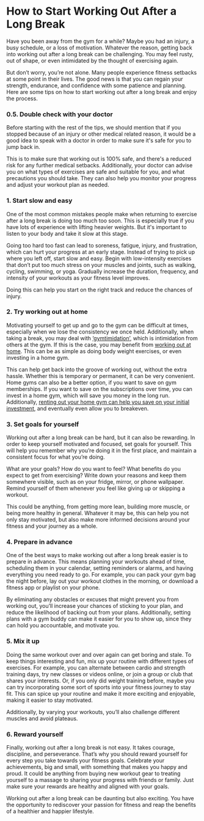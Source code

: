 # How to Start Working Out After a Long Break

Have you been away from the gym for a while? Maybe you had an injury, a busy schedule, or a loss of motivation. Whatever the reason, getting back into working out after a long break can be challenging. You may feel rusty, out of shape, or even intimidated by the thought of exercising again.

But don’t worry, you’re not alone. Many people experience fitness setbacks at some point in their lives. The good news is that you can regain your strength, endurance, and confidence with some patience and planning. Here are some tips on how to start working out after a long break and enjoy the process.

### **0.5. Double check with your doctor** <a href="#_4pv3enwo7fqm" id="_4pv3enwo7fqm"></a>

Before starting with the rest of the tips, we should mention that if you stopped because of an injury or other medical related reason, it would be a good idea to speak with a doctor in order to make sure it's safe for you to jump back in.

This is to make sure that working out is 100% safe, and there's a reduced risk for any further medical setbacks. Additionally, your doctor can advise you on what types of exercises are safe and suitable for you, and what precautions you should take. They can also help you monitor your progress and adjust your workout plan as needed.

### **1. Start slow and easy** <a href="#_nr4rqfbooxjb" id="_nr4rqfbooxjb"></a>

One of the most common mistakes people make when returning to exercise after a long break is doing too much too soon. This is especially true if you have lots of experience with lifting heavier weights. But it's important to listen to your body and take it slow at this stage.

Going too hard too fast can lead to soreness, fatigue, injury, and frustration, which can hurt your progress at an early stage. Instead of trying to pick up where you left off, start slow and easy. Begin with low-intensity exercises that don’t put too much stress on your muscles and joints, such as walking, cycling, swimming, or yoga. Gradually increase the duration, frequency, and intensity of your workouts as your fitness level improves.

Doing this can help you start on the right track and reduce the chances of injury.

### **2. Try working out at home** <a href="#_4e8d91tlsbog" id="_4e8d91tlsbog"></a>

Motivating yourself to get up and go to the gym can be difficult at times, especially when we lose the consistency we once held. Additionally, when taking a break, you may deal with [‘gymtimidation’](https://denver.gym2gym.com/how-to-conquer-gym-anxiety-and-feel-confident-in-the-gym), which is intimidation from others at the gym. If this is the case, you may benefit from [working out at home](https://denver.gym2gym.com/private-gyms-vs.-commercial-gyms-which-is-right-for-you). This can be as simple as doing body weight exercises, or even investing in a home gym.

This can help get back into the groove of working out, without the extra hassle. Whether this is temporary or permanent, it can be very convenient. Home gyms can also be a better option, if you want to save on gym memberships. If you want to save on the subscriptions over time, you can invest in a home gym, which will save you money in the long run. Additionally, [renting out your home gym can help you save on your initial investment](https://denver.gym2gym.com/profit-from-your-private-gym-how-to-monetize-a-fitness-space), and eventually even allow you to breakeven.

### **3. Set goals for yourself** <a href="#_qf401ekumnca" id="_qf401ekumnca"></a>

Working out after a long break can be hard, but it can also be rewarding. In order to keep yourself motivated and focused, set goals for yourself. This will help you remember why you’re doing it in the first place, and maintain a consistent focus for what you’re doing.

What are your goals? How do you want to feel? What benefits do you expect to get from exercising? Write down your reasons and keep them somewhere visible, such as on your fridge, mirror, or phone wallpaper. Remind yourself of them whenever you feel like giving up or skipping a workout.

This could be anything, from getting more lean, building more muscle, or being more healthy in general. Whatever it may be, this can help you not only stay motivated, but also make more informed decisions around your fitness and your journey as a whole.

### **4. Prepare in advance** <a href="#_9669azm2mhyl" id="_9669azm2mhyl"></a>

One of the best ways to make working out after a long break easier is to prepare in advance. This means planning your workouts ahead of time, scheduling them in your calendar, setting reminders or alarms, and having everything you need ready to go. For example, you can pack your gym bag the night before, lay out your workout clothes in the morning, or download a fitness app or playlist on your phone.

By eliminating any obstacles or excuses that might prevent you from working out, you’ll increase your chances of sticking to your plan, and reduce the likelihood of backing out from your plans. Additionally, setting plans with a gym buddy can make it easier for you to show up, since they can hold you accountable, and motivate you.

### **5. Mix it up** <a href="#_2t783cts40fh" id="_2t783cts40fh"></a>

Doing the same workout over and over again can get boring and stale. To keep things interesting and fun, mix up your routine with different types of exercises. For example, you can alternate between cardio and strength training days, try new classes or videos online, or join a group or club that shares your interests. Or, if you only did weight training before, maybe you can try incorporating some sort of sports into your fitness journey to stay fit. This can spice up your routine and make it more exciting and enjoyable, making it easier to stay motivated.

Additionally, by varying your workouts, you’ll also challenge different muscles and avoid plateaus.

### **6. Reward yourself** <a href="#_klce5ft4kjcl" id="_klce5ft4kjcl"></a>

Finally, working out after a long break is not easy. It takes courage, discipline, and perseverance. That’s why you should reward yourself for every step you take towards your fitness goals. Celebrate your achievements, big and small, with something that makes you happy and proud. It could be anything from buying new workout gear to treating yourself to a massage to sharing your progress with friends or family. Just make sure your rewards are healthy and aligned with your goals.

Working out after a long break can be daunting but also exciting. You have the opportunity to rediscover your passion for fitness and reap the benefits of a healthier and happier lifestyle.
